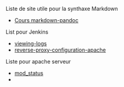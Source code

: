 Liste de site utile pour la synthaxe Markdown   
- [Cours markdown-pandoc](https://www.jdbonjour.ch/cours/markdown-pandoc/#liens)

List pour Jenkins 
- [viewing-logs](https://www.jenkins.io/doc/book/system-administration/viewing-logs/)
- [reverse-proxy-configuration-apache](https://www.jenkins.io/doc/book/system-administration/reverse-proxy-configuration-apache/)

Liste pour apache serveur 
- [mod_status](https://httpd.apache.org/docs/2.4/mod/mod_status.html)
- 